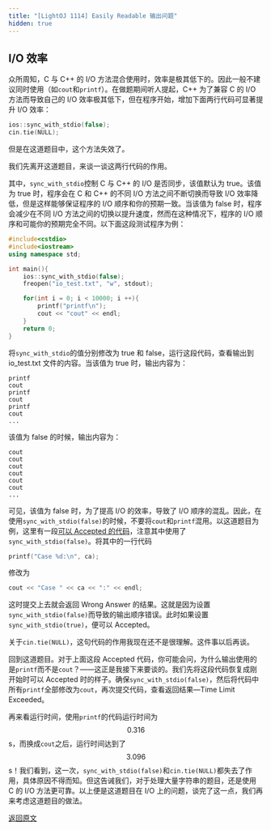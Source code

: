 ```yaml
---
title: "[LightOJ 1114] Easily Readable 输出问题"
hidden: true
---
```

## I/O 效率
众所周知，C 与 C++ 的 I/O 方法混合使用时，效率是极其低下的。因此一般不建议同时使用（如`cout`和`printf`）。在做题期间听人提起，C++ 为了兼容 C 的 I/O 方法而导致自己的 I/O 效率极其低下，但在程序开始，增加下面两行代码可显著提升 I/O 效率：
``` cpp
ios::sync_with_stdio(false);
cin.tie(NULL);
```
但是在这道题目中，这个方法失效了。

我们先离开这道题目，来谈一谈这两行代码的作用。

其中，`sync_with_stdio`控制 C 与 C++ 的 I/O 是否同步，该值默认为 true。该值为 true 时，程序会在 C 和 C++ 的不同 I/O 方法之间不断切换而导致 I/O 效率降低，但是这样能够保证程序的 I/O 顺序和你的预期一致。当该值为 false 时，程序会减少在不同 I/O 方法之间的切换以提升速度，然而在这种情况下，程序的 I/O 顺序和可能你的预期完全不同。以下面这段测试程序为例：
```cpp
#include<cstdio>
#include<iostream>
using namespace std;

int main(){
    ios::sync_with_stdio(false);
    freopen("io_test.txt", "w", stdout);

    for(int i = 0; i < 10000; i ++){
        printf("printf\n");
        cout << "cout" << endl;
    }
    return 0;
}
```
将`sync_with_stdio`的值分别修改为 true 和 false，运行这段代码，查看输出到 io_test.txt 文件的内容。当该值为 true 时，输出内容为：
```
printf
cout
printf
cout
printf
cout
...
```
该值为 false 的时候，输出内容为：
```
cout
cout
cout
cout
cout
cout
...
```
可见，该值为 false 时，为了提高 I/O 的效率，导致了 I/O 顺序的混乱。因此，在使用`sync_with_stdio(false)`的时候，不要将`cout`和`printf`混用。以这道题目为例，这里有一段[可以 Accepted 的代码][1]，注意其中使用了`sync_with_stdio(false)`。将其中的一行代码
```cpp
printf("Case %d:\n", ca);
```
修改为
```cpp
cout << "Case " << ca << ":" << endl;
```
这时提交上去就会返回 Wrong Answer 的结果。这就是因为设置`sync_with_stdio(false)`而导致的输出顺序错误。此时如果设置`sync_with_stdio(true)`，便可以 Accepted。

关于`cin.tie(NULL)`，这句代码的作用我现在还不是很理解。这件事以后再谈。

回到这道题目。对于上面这段 Accepted 代码，你可能会问，为什么输出使用的是`printf`而不是`cout`？——这正是我接下来要谈的。我们先将这段代码恢复成刚开始时可以 Accepted 时的样子。确保`sync_with_stdio(false)`，然后将代码中所有`printf`全部修改为`cout`，再次提交代码，查看返回结果—Time Limit Exceeded。

再来看运行时间，使用`printf`的代码运行时间为$$0.316$$s，而换成`cout`之后，运行时间达到了$$3.096$$s！我们看到，这一次，`sync_with_stdio(false)`和`cin.tie(NULL)`都失去了作用，具体原因不得而知。但这告诫我们，对于处理大量字符串的题目，还是使用 C 的 I/O 方法更可靠。以上便是这道题目在 I/O 上的问题，谈完了这一点，我们再来考虑这道题目的做法。

[返回原文][2]

[1]: https://github.com/YuCrazing/ACM-solutions/blob/master/LightOJ/1114%20-%20Easily%20Readable%20(static).cpp
[2]: /2017/04/11/LightOJ-1114-Easily-Readable

